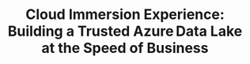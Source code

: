 ---
state: TX
region: Houston
title: "Cloud Immersion Experience: Building a Trusted Azure Data Lake at the Speed of Business"
event_url: https://www.microsoftevents.com/profile/form/index.cfm?PKformID=0x6355102abcd
start_date: 2019-04-23
cost: FREE
topics: [ azure, dataai, cloud ]
---